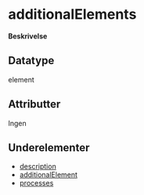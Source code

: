 # additionalElements

**Beskrivelse**

## Datatype
element

## Attributter
Ingen

## Underelementer
* [description](description.md)
* [additionalElement](additionalElement.md)
* [processes](processes.md)
